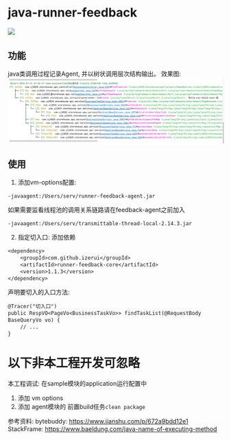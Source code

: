 # java-runner-feedback

[![](https://jitpack.io/v/izerui/java-runner-feedback.svg)](https://jitpack.io/#izerui/java-runner-feedback)

## 功能
java类调用过程记录Agent, 并以树状调用层次结构输出。
效果图:
<img src="https://github.com/izerui/java-runner-feedback/blob/main/demo.jpg?raw=true">

## 使用
1. 添加vm-options配置:
```
-javaagent:/Users/serv/runner-feedback-agent.jar
```

如果需要监看线程池的调用关系链路请在feedback-agent之前加入
```
-javaagent:/Users/serv/transmittable-thread-local-2.14.3.jar
```

2. 指定切入口:
添加依赖
```
<dependency>
    <groupId>com.github.izerui</groupId>
    <artifactId>runner-feedback-core</artifactId>
    <version>1.1.3</version>
</dependency>
```
声明要切入的入口方法:
```
@Tracer("切入口")
public RespVO<PageVo<BusinessTaskVo>> findTaskList(@RequestBody BaseQueryVo vo) {
    // ...
}
```

以下非本工程开发可忽略
====================
本工程调试:
在sample模块的application运行配置中
1. 添加 vm options
2. 添加 agent模块的 前置build任务`clean package`

参考资料:
bytebuddy:
    https://www.jianshu.com/p/672a9bdd12e1
StackFrame:
    https://www.baeldung.com/java-name-of-executing-method
